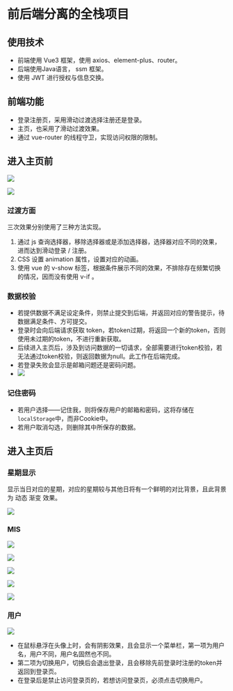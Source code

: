 # 前后端分离的全栈项目

## 使用技术

- 前端使用 Vue3 框架，使用 axios、element-plus、router。
- 后端使用Java语言， ssm 框架。
- 使用 JWT 进行授权与信息交换。

## 前端功能

- 登录注册页，采用滑动过渡选择注册还是登录。
- 主页，也采用了滑动过渡效果。
- 通过 vue-router 的线程守卫，实现访问权限的限制。

## 进入主页前

![](images/2.png)

![](images/1.png)

### 过渡方面

三次效果分别使用了三种方法实现。

1. 通过 js 查询选择器，移除选择器或是添加选择器，选择器对应不同的效果，进而达到滑动登录 / 注册。
2. CSS 设置 animation 属性，设置对应的动画。
3. 使用 vue 的 v-show 标签，根据条件展示不同的效果，不排除存在频繁切换的情况，因而没有使用 v-if 。

### 数据校验

- 若提供数据不满足设定条件，则禁止提交到后端，并返回对应的警告提示，待数据满足条件、方可提交。
- 登录时会向后端请求获取 token，若token过期，将返回一个新的token，否则使用未过期的token，不进行重新获取。
- 后续进入主页后，涉及到访问数据的一切请求，全部需要进行token校验，若无法通过token校验，则返回数据为null。此工作在后端完成。
- 若登录失败会显示是邮箱问题还是密码问题。
- ![](images/3.png)

### 记住密码

- 若用户选择——记住我，则将保存用户的邮箱和密码，这将存储在 `localStorage`中，而非Cookie中。
- 若用户取消勾选，则删除其中所保存的数据。

## 进入主页后

### 星期显示

显示当日对应的星期，对应的星期较与其他日将有一个鲜明的对比背景，且此背景为 动态 渐变 效果。

![](images/4.png)

### MIS

![](images/5.png)

![](images/6.png)

![](images/7.png)

![](images/8.png)

![](images/9.png)

### 用户

![](images/10.png)

- 在鼠标悬浮在头像上时，会有阴影效果，且会显示一个菜单栏，第一项为用户名，用户不同，用户名固然也不同。
- 第二项为切换用户，切换后会退出登录，且会移除先前登录时注册的token并返回到登录页。
- 在登录后是禁止访问登录页的，若想访问登录页，必须点击切换用户。